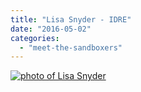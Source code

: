 ```yaml
---
title: "Lisa Snyder - IDRE"
date: "2016-05-02"
categories: 
  - "meet-the-sandboxers"
---
```


[![photo of Lisa Snyder](images/Lisa-Snyder1-500x333.jpg)](http://sandbox.idre.ucla.edu/sandbox/wp-content/uploads/2014/07/Lisa-Snyder1.jpg)
